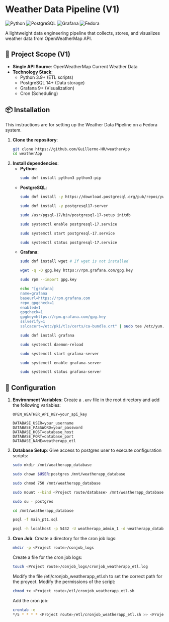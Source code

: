 # Weather Data Pipeline (V1)

![Python](https://img.shields.io/badge/python-3.9%2B-blue)
![PostgreSQL](https://img.shields.io/badge/PostgreSQL-14%2B-blue)
![Grafana](https://img.shields.io/badge/Grafana-9.0%2B-blue)
![Fedora](https://img.shields.io/badge/Fedora-42-blue)

A lightweight data engineering pipeline that collects, stores, and visualizes weather data from OpenWeatherMap API.

## 📌 Project Scope (V1)
- **Single API Source**: OpenWeatherMap Current Weather Data
- **Technology Stack**:
  - Python 3.9+ (ETL scripts)
  - PostgreSQL 14+ (Data storage)
  - Grafana 9+ (Visualization)
  - Cron (Scheduling)

## 📦 Installation
This instructions are for setting up the Weather Data Pipeline on a Fedora system.
1. **Clone the repository**:
   ```bash
   git clone https://github.com/Guillermo-HR/weatherApp
   cd weatherApp
   ```
2. **Install dependencies**:
    * **Python**:
        ```bash
        sudo dnf install python3 python3-pip
        ```
    * **PostgreSQL**:
        ```bash
        sudo dnf install -y https://download.postgresql.org/pub/repos/yum/reporpms/F-42-x86_64/pgdg-fedora-repo-latest.noarch.rpm

        sudo dnf install -y postgresql17-server
        
        sudo /usr/pgsql-17/bin/postgresql-17-setup initdb

        sudo systemctl enable postgresql-17.service

        sudo systemctl start postgresql-17.service

        sudo systemctl status postgresql-17.service
        ```
    * **Grafana**:
        ```bash
        sudo dnf install wget # If wget is not installed

        wget -q -O gpg.key https://rpm.grafana.com/gpg.key

        sudo rpm --import gpg.key

        echo "[grafana]
        name=grafana
        baseurl=https://rpm.grafana.com
        repo_gpgcheck=1
        enabled=1
        gpgcheck=1
        gpgkey=https://rpm.grafana.com/gpg.key
        sslverify=1
        sslcacert=/etc/pki/tls/certs/ca-bundle.crt" | sudo tee /etc/yum.repos.d/grafana.repo

        sudo dnf install grafana

        sudo systemctl daemon-reload

        sudo systemctl start grafana-server

        sudo systemctl enable grafana-server

        sudo systemctl status grafana-server
        ```
        
## 📄 Configuration
1. **Environment Variables**:
    Create a `.env` file in the root directory and add the following variables:
    ```env
    OPEN_WEATHER_API_KEY=your_api_key

    DATABASE_USER=your_username
    DATABASE_PASSWORD=your_password
    DATABASE_HOST=database_host
    DATABASE_PORT=database_port
    DATABASE_NAME=weatherapp_etl
    ```
2. **Database Setup**:
    Give access to postgres user to execute configuration scripts:
    ```bash
    sudo mkdir /mnt/weatherapp_database

    sudo chown $USER:postgres /mnt/weatherapp_database

    sudo chmod 750 /mnt/weatherapp_database

    sudo mount --bind <Project route/database> /mnt/weatherapp_database

    sudo su - postgres

    cd /mnt/weatherapp_database

    psql -f main_pt1.sql

    psql -h localhost -p 5432 -U weatherapp_admin_1 -d weatherapp_database -f main_pt2.sql
    ```
3. **Cron Job**:
    Create a directory for the cron job logs:
    ```bash
    mkdir -p <Project route>/conjob_logs
    ```
    Create a file for the cron job logs:
    ```bash
    touch <Project route>/conjob_logs/cronjob_weatherapp_etl.log
    ```
    Modify the file /etl/cronjob_weatherapp_etl.sh to set the correct path for the proyect.
    Modify the permissions of the script:
    ```bash
    chmod +x <Project route>/etl/cronjob_weatherapp_etl.sh
    ```
    Add the cron job:
    ```bash
    crontab -e
    */5 * * * * <Project route>/etl/cronjob_weatherapp_etl.sh >> <Project route>/conjob_logs/cronjob_weatherapp_etl.log 2>&1
    ```